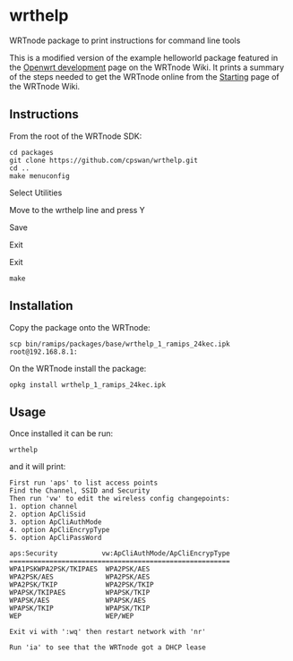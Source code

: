 wrthelp
=======

WRTnode package to print instructions for command line tools

This is a modified version of the example helloworld package featured in the [Openwrt development](http://wiki.wrtnode.com/index.php?title=Openwrt_development) page on the WRTnode Wiki. It prints a summary of the steps needed to get the WRTnode online from the [Starting](http://wiki.wrtnode.com/index.php?title=Starting) page of the WRTnode Wiki.

Instructions
------------

From the root of the WRTnode SDK:

```
cd packages
git clone https://github.com/cpswan/wrthelp.git
cd ..
make menuconfig
```
Select Utilities

Move to the wrthelp line and press Y

Save

Exit

Exit

`make`

Installation
------------

Copy the package onto the WRTnode:

`scp bin/ramips/packages/base/wrthelp_1_ramips_24kec.ipk root@192.168.8.1:`

On the WRTnode install the package:

`opkg install wrthelp_1_ramips_24kec.ipk`

Usage
-----

Once installed it can be run:

`wrthelp`

and it will print:

```
First run 'aps' to list access points
Find the Channel, SSID and Security
Then run 'vw' to edit the wireless config changepoints:
1. option channel
2. option ApCliSsid
3. option ApCliAuthMode
4. option ApCliEncrypType
5. option ApCliPassWord

aps:Security           vw:ApCliAuthMode/ApCliEncrypType
=======================================================
WPA1PSKWPA2PSK/TKIPAES  WPA2PSK/AES
WPA2PSK/AES             WPA2PSK/AES
WPA2PSK/TKIP            WPA2PSK/TKIP
WPAPSK/TKIPAES          WPAPSK/TKIP
WPAPSK/AES              WPAPSK/AES
WPAPSK/TKIP             WPAPSK/TKIP
WEP                     WEP/WEP

Exit vi with ':wq' then restart network with 'nr'

Run 'ia' to see that the WRTnode got a DHCP lease
```
